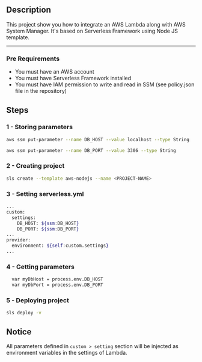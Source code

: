 ## Description
This project show you how to integrate an AWS Lambda along with AWS System Manager. It's based on Serverless Framework using Node JS template.

---

### Pre Requirements
- You must have an AWS account
- You must have Serverless Framework installed
- You must have IAM permission to write and read in SSM (see policy.json file in the repository)


## Steps
### 1 - Storing parameters
```bash
aws ssm put-parameter --name DB_HOST --value localhost --type String
```
```bash
aws ssm put-parameter --name DB_PORT --value 3306 --type String
```
### 2 - Creating project
```bash
sls create --template aws-nodejs --name <PROJECT-NAME>
```
### 3 - Setting serverless.yml
```bash
...
custom:
  settings:
    DB_HOST: ${ssm:DB_HOST}
    DB_PORT: ${ssm:DB_PORT}
...    
provider:
  environment: ${self:custom.settings}
...
```  
### 4 - Getting parameters
```bash
  var myDbHost = process.env.DB_HOST
  var myDbPort = process.env.DB_PORT
```

### 5 - Deploying project
```bash
sls deploy -v
```

## Notice
All parameters defined in ```custom > setting``` section will be injected as environment variables in the settings of Lambda. 

